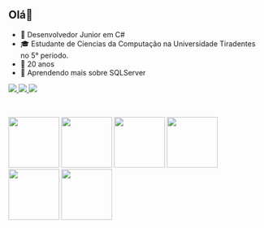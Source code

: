 ## Olá👋

- 💼 Desenvolvedor Junior em C#
- 🎓 Estudante de Ciencias da Computação na Universidade Tiradentes no 5° periodo.
- 🎈 20 anos
- 🌱 Aprendendo mais sobre SQLServer

<a href="https://www.instagram.com/_gabriel.ramoss/">
  <img src="https://img.shields.io/badge/Instagram-E4405F?style=for-the-badge&logo=instagram&logoColor=white">
</a>

<a href="mailto:gabriel.augusto.ramos@hotmail.com">
  <img src='https://img.shields.io/badge/Microsoft_Outlook-0078D4?style=for-the-badge&logo=microsoft-outlook&logoColor=white'>
</a>

<a href="https://www.linkedin.com/in/gabriel-ramos-1b386a286?utm_source=share&utm_campaign=share_via&utm_content=profile&utm_medium=ios_app">
  <img src='https://img.shields.io/badge/LinkedIn-0077B5?style=for-the-badge&logo=linkedin&logoColor=white'>
</a>

 ##
  <div><br>
  <img src="https://cdn.jsdelivr.net/gh/devicons/devicon@latest/icons/microsoftsqlserver/microsoftsqlserver-plain-wordmark.svg" width='100px'/>
  <img src="https://cdn.jsdelivr.net/gh/devicons/devicon@latest/icons/python/python-original-wordmark.svg" width='100px'/> 
  <img src="https://cdn.jsdelivr.net/gh/devicons/devicon@latest/icons/csharp/csharp-original.svg" width='100px'/>
  <img src="https://cdn.jsdelivr.net/gh/devicons/devicon@latest/icons/dotnetcore/dotnetcore-original.svg" width='100px'/>
  <img src="https://cdn.jsdelivr.net/gh/devicons/devicon@latest/icons/postman/postman-original.svg" width='100px' />
  <img src="https://cdn.jsdelivr.net/gh/devicons/devicon@latest/icons/tortoisegit/tortoisegit-original.svg" width='100px' />        
<div>

          
          
          


